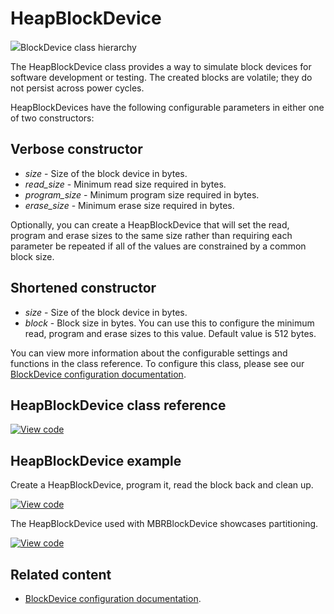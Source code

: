 # HeapBlockDevice

<span class="images">![](http://os.mbed.com/docs/development/mbed-os-api-doxy/classmbed_1_1_heap_block_device.png)<span>BlockDevice class hierarchy</span></span>

The HeapBlockDevice class provides a way to simulate block devices for software development or testing. The created blocks are volatile; they do not persist across power cycles.

HeapBlockDevices have the following configurable parameters in either one of two constructors:

## Verbose constructor

  - _size_ - Size of the block device in bytes.
  - _read_size_ - Minimum read size required in bytes.
  - _program_size_ - Minimum program size required in bytes.
  - _erase_size_ - Minimum erase size required in bytes.

Optionally, you can create a HeapBlockDevice that will set the read, program and erase sizes to the same size rather than requiring each parameter be repeated if all of the values are constrained by a common block size.

## Shortened constructor

  - _size_ - Size of the block device in bytes.
  - _block_ - Block size in bytes. You can use this to configure the minimum read, program and erase sizes to this value. Default value is 512 bytes.

You can view more information about the configurable settings and functions in the class reference. To configure this class, please see our [BlockDevice configuration documentation](../apis/data-options-and-config.html).

## HeapBlockDevice class reference

[![View code](https://www.mbed.com/embed/?type=library)](http://os.mbed.com/docs/development/mbed-os-api-doxy/classmbed_1_1_heap_block_device.html)

## HeapBlockDevice example

Create a HeapBlockDevice, program it, read the block back and clean up.

[![View code](https://www.mbed.com/embed/?url=https://github.com/ARMmbed/mbed-os-snippet-HeapBlockDevice_ex_1/tree/v6.8)](https://github.com/ARMmbed/mbed-os-snippet-HeapBlockDevice_ex_1/blob/v6.8/main.cpp)

The HeapBlockDevice used with MBRBlockDevice showcases partitioning.

[![View code](https://www.mbed.com/embed/?url=https://github.com/ARMmbed/mbed-os-snippet-MBRBlockDevice_ex_1/tree/v6.8)](https://github.com/ARMmbed/mbed-os-snippet-MBRBlockDevice_ex_1/blob/v6.8/main.cpp)

## Related content

- [BlockDevice configuration documentation](../apis/data-options-and-config.html).

